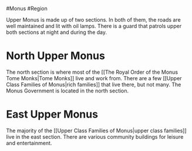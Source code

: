 #Monus #Region 

Upper Monus is made up of two sections. In both of them, the roads are well maintained and lit with oil lamps. There is a guard that patrols upper both sections at night and during the day.
# North Upper Monus
The north section is where most of the [[The Royal Order of the Monus Tome Monks|Tome Monks]] live and work from. There are a few [[Upper Class Families of Monus|rich families]] that live there, but not many. The Monus Government is located in the north section.
# East Upper Monus
The majority of the [[Upper Class Families of Monus|upper class families]] live in the east section. There are various community buildings for leisure and entertainment.